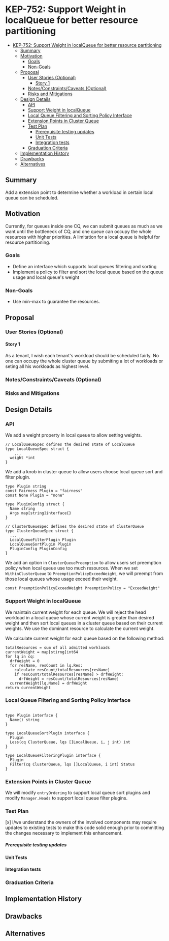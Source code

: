 # KEP-752: Support Weight in localQueue for better resource partitioning

<!--
This is the title of your KEP. Keep it short, simple, and descriptive. A good
title can help communicate what the KEP is and should be considered as part of
any review.
-->

<!--
A table of contents is helpful for quickly jumping to sections of a KEP and for
highlighting any additional information provided beyond the standard KEP
template.

Ensure the TOC is wrapped with
  <code>&lt;!-- toc --&rt;&lt;!-- /toc --&rt;</code>
tags, and then generate with `hack/update-toc.sh`.
-->

<!-- toc -->
- [KEP-752: Support Weight in localQueue for better resource partitioning](#kep-752-support-weight-in-localqueue-for-better-resource-partitioning)
  - [Summary](#summary)
  - [Motivation](#motivation)
    - [Goals](#goals)
    - [Non-Goals](#non-goals)
  - [Proposal](#proposal)
    - [User Stories (Optional)](#user-stories-optional)
      - [Story 1](#story-1)
    - [Notes/Constraints/Caveats (Optional)](#notesconstraintscaveats-optional)
    - [Risks and Mitigations](#risks-and-mitigations)
  - [Design Details](#design-details)
    - [API](#api)
    - [Support Weight in localQueue](#support-weight-in-localqueue)
    - [Local Queue Filtering and Sorting Policy Interface](#local-queue-filtering-and-sorting-policy-interface)
    - [Extension Points in Cluster Queue](#extension-points-in-cluster-queue)
    - [Test Plan](#test-plan)
        - [Prerequisite testing updates](#prerequisite-testing-updates)
      - [Unit Tests](#unit-tests)
      - [Integration tests](#integration-tests)
    - [Graduation Criteria](#graduation-criteria)
  - [Implementation History](#implementation-history)
  - [Drawbacks](#drawbacks)
  - [Alternatives](#alternatives)
<!-- /toc -->

## Summary

<!--
This section is incredibly important for producing high-quality, user-focused
documentation such as release notes or a development roadmap. It should be
possible to collect this information before implementation begins, in order to
avoid requiring implementors to split their attention between writing release
notes and implementing the feature itself. KEP editors and SIG Docs
should help to ensure that the tone and content of the `Summary` section is
useful for a wide audience.

A good summary is probably at least a paragraph in length.

Both in this section and below, follow the guidelines of the [documentation
style guide]. In particular, wrap lines to a reasonable length, to make it
easier for reviewers to cite specific portions, and to minimize diff churn on
updates.

[documentation style guide]: https://github.com/kubernetes/community/blob/master/contributors/guide/style-guide.md
-->

Add a extension point to determine whether a workload in certain local queue can
be scheduled.  

## Motivation

<!--
This section is for explicitly listing the motivation, goals, and non-goals of
this KEP.  Describe why the change is important and the benefits to users. The
motivation section can optionally provide links to [experience reports] to
demonstrate the interest in a KEP within the wider Kubernetes community.

[experience reports]: https://github.com/golang/go/wiki/ExperienceReports
-->

Currently, for queues inside one CQ, we can submit queues as much as we want until the bottleneck of CQ, and one queue can occupy the whole resources with higher priorities. A limitation for a local queue is helpful for resource partitioning.

### Goals

<!--
List the specific goals of the KEP. What is it trying to achieve? How will we
know that this has succeeded?
-->

- Define an interface which supports local queues filtering and sorting
- Implement a policy to filter and sort the local queue based on the queue usage and local queue's weight

### Non-Goals

- Use min-max to guarantee the resources.

<!--
What is out of scope for this KEP? Listing non-goals helps to focus discussion
and make progress.
-->

## Proposal

<!--
This is where we get down to the specifics of what the proposal actually is.
This should have enough detail that reviewers can understand exactly what
you're proposing, but should not include things like API designs or
implementation. What is the desired outcome and how do we measure success?.
The "Design Details" section below is for the real
nitty-gritty.
-->

### User Stories (Optional)

<!--
Detail the things that people will be able to do if this KEP is implemented.
Include as much detail as possible so that people can understand the "how" of
the system. The goal here is to make this feel real for users without getting
bogged down.
-->

#### Story 1

As a tenant, I wish each tenant's workload should be scheduled fairly. No one 
can occupy the whole cluster queue by submiting a lot of workloads or seting all his 
workloads as highest level.

### Notes/Constraints/Caveats (Optional)

<!--
What are the caveats to the proposal?
What are some important details that didn't come across above?
Go in to as much detail as necessary here.
This might be a good place to talk about core concepts and how they relate.
-->

### Risks and Mitigations

<!--
What are the risks of this proposal, and how do we mitigate? Think broadly.
For example, consider both security and how this will impact the larger
Kubernetes ecosystem.

How will security be reviewed, and by whom?

How will UX be reviewed, and by whom?

Consider including folks who also work outside the SIG or subproject.
-->

## Design Details

<!--
This section should contain enough information that the specifics of your
change are understandable. This may include API specs (though not always
required) or even code snippets. If there's any ambiguity about HOW your
proposal will be implemented, this is the place to discuss them.
-->

### API

We add a weight property in local queue to allow setting weights.
```golang
// LocalQueueSpec defines the desired state of LocalQueue
type LocalQueueSpec struct {
	...
  weight *int
}
```

We add a knob in cluster queue to allow users choose local queue sort and filter plugin.
```golang
type Plugin string
const Fairness Plugin = "fairness"
const None Plugin = "none"

type PluginConfig struct {
  Name string
  Args map[string]interface{}
}

// ClusterQueueSpec defines the desired state of ClusterQueue
type ClusterQueueSpec struct {
  ...
  LocalQueueFilterPlugin Plugin
  LocalQueueSortPlugin Plugin
  PluginConfig PluginConfig
}
```

We add an option in `ClusterQueuePreemption` to allow users set preemption policy when
local queue use too much resources. When we set `WithinClusterQueue` to `PreemptionPolicyExceedWeight`,
we will preempt from those local queues whose usage exceed their weight.

```golang
const PreemptionPolicyExceedWeight PreemptionPolicy = "ExceedWeight"
```

### Support Weight in localQueue

We maintain current weight for each queue. We will reject the head workload 
in a local queue whose current weight is greater than desired weight and then 
sort local queues in a cluster queue based on their current weights.
We use the dominant resource to calculate the current weight.

We calculate current weight for each queue based on the following method:
```
totalResources = sum of all admitted workloads
currentWeight = map[stirng]int64
for lq in cq:
  drfWeight = 0
  for resName, resCount in lq.Res:
    calculate resCount/totalResources[resName]
    if resCount/totalResources[resName] > drfWeight:
      drfWeight = resCount/totalResources[resName]
  currentWeight[lq.Name] = drfWeight
return currentWeight
```

### Local Queue Filtering and Sorting Policy Interface

```golang

type Plugin interface {
  Name() string
}

type LocalQueueSortPlugin interface {
  Plugin
  Less(cq ClusterQueue, lqs []LocalQueue, i, j int) int
}

type LocalQueueFilteringPlugin interface {
  Plugin
  Filter(cq ClusterQueue, lqs []LocalQueue, i int) Status
}

```

### Extension Points in Cluster Queue

We will modify `entryOrdering` to support local queue sort plugins and modify `Manager.Heads` to support local queue 
filter plugins.

### Test Plan

<!--
**Note:** *Not required until targeted at a release.*
The goal is to ensure that we don't accept enhancements with inadequate testing.

All code is expected to have adequate tests (eventually with coverage
expectations). Please adhere to the [Kubernetes testing guidelines][testing-guidelines]
when drafting this test plan.

[testing-guidelines]: https://git.k8s.io/community/contributors/devel/sig-testing/testing.md
-->

[x] I/we understand the owners of the involved components may require updates to
existing tests to make this code solid enough prior to committing the changes necessary
to implement this enhancement.

##### Prerequisite testing updates

<!--
Based on reviewers feedback describe what additional tests need to be added prior
implementing this enhancement to ensure the enhancements have also solid foundations.
-->

#### Unit Tests

<!--
In principle every added code should have complete unit test coverage, so providing
the exact set of tests will not bring additional value.
However, if complete unit test coverage is not possible, explain the reason of it
together with explanation why this is acceptable.
-->

<!--
Additionally, try to enumerate the core package you will be touching
to implement this enhancement and provide the current unit coverage for those
in the form of:
- <package>: <date> - <current test coverage>

This can inform certain test coverage improvements that we want to do before
extending the production code to implement this enhancement.
-->

#### Integration tests

<!--
Describe what tests will be added to ensure proper quality of the enhancement.

After the implementation PR is merged, add the names of the tests here.
-->

### Graduation Criteria

<!--

Clearly define what it means for the feature to be implemented and
considered stable.

If the feature you are introducing has high complexity, consider adding graduation
milestones with these graduation criteria:
- [Maturity levels (`alpha`, `beta`, `stable`)][maturity-levels]
- [Feature gate][feature gate] lifecycle
- [Deprecation policy][deprecation-policy]

[feature gate]: https://git.k8s.io/community/contributors/devel/sig-architecture/feature-gates.md
[maturity-levels]: https://git.k8s.io/community/contributors/devel/sig-architecture/api_changes.md#alpha-beta-and-stable-versions
[deprecation-policy]: https://kubernetes.io/docs/reference/using-api/deprecation-policy/
-->

## Implementation History

<!--
Major milestones in the lifecycle of a KEP should be tracked in this section.
Major milestones might include:
- the `Summary` and `Motivation` sections being merged, signaling SIG acceptance
- the `Proposal` section being merged, signaling agreement on a proposed design
- the date implementation started
- the first Kubernetes release where an initial version of the KEP was available
- the version of Kubernetes where the KEP graduated to general availability
- when the KEP was retired or superseded
-->

## Drawbacks

<!--
Why should this KEP _not_ be implemented?
-->

## Alternatives

<!--
What other approaches did you consider, and why did you rule them out? These do
not need to be as detailed as the proposal, but should include enough
information to express the idea and why it was not acceptable.
-->
